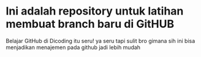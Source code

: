 # Ini adalah repository untuk latihan membuat branch baru di GitHUB
Belajar GitHub di Dicoding itu seru! ya seru tapi sulit bro gimana sih
ini bisa menjadikan menajemen pada github jadi lebih mudah
